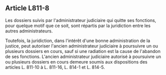Article L811-8
----
Les dossiers suivis par l'administrateur judiciaire qui quitte ses fonctions,
pour quelque motif que ce soit, sont répartis par la juridiction entre les
autres administrateurs.

Toutefois, la juridiction, dans l'intérêt d'une bonne administration de la
justice, peut autoriser l'ancien administrateur judiciaire à poursuivre un ou
plusieurs dossiers en cours, sauf si une radiation est la cause de l'abandon de
ses fonctions. L'ancien administrateur judiciaire autorisé à poursuivre un ou
plusieurs dossiers en cours demeure soumis aux dispositions des articles L.
811-10 à L. 811-16, L. 814-1 et L. 814-5.
